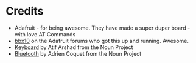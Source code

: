 # Credits

* Adafruit - for being awesome. They have made a super duper board - with love AT Commands
* [bbx10](https://forums.adafruit.com/viewtopic.php?f=53\&t=145081\&start=15) on the Adafruit forums who got this up and running. Awesome.
* [Keyboard](https://thenounproject.com/search/?q=keyboard\&i=1442359) by Atif Arshad from the Noun Project
* [Bluetooth](https://thenounproject.com/search/?q=bluetooth\&i=1678456) by Adrien Coquet from the Noun Project
